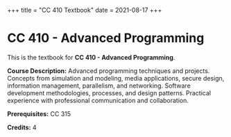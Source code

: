 +++
title = "CC 410 Textbook"
date = 2021-08-17
+++

# CC 410 - Advanced Programming

This is the textbook for **CC 410 - Advanced Programming**.

**Course Description:** Advanced programming techniques and projects. Concepts from simulation and modeling, media applications, secure design, information management, parallelism, and networking. Software development methodologies, processes, and design patterns. Practical experience with professional communication and collaboration.

**Prerequisites:** CC 315

**Credits:** 4
